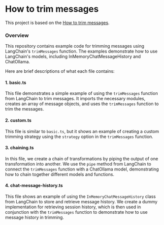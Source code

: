 # How to trim messages

This project is based on the [How to trim messages](https://js.langchain.com/docs/how_to/trim_messages/).

### Overview

This repository contains example code for trimming messages using
LangChain's `trimMessages` function. The examples demonstrate how to use
LangChain's models, including InMemoryChatMessageHistory and ChatOllama.

Here are brief descriptions of what each file contains:

#### 1. basic.ts

This file demonstrates a simple example of using the `trimMessages`
function from LangChain to trim messages. It imports the necessary
modules, creates an array of message objects, and uses the `trimMessages`
function to trim the messages.

#### 2. custom.ts

This file is similar to `basic.ts`, but it shows an example of creating a
custom trimming strategy using the `strategy` option in the `trimMessages`
function.

#### 3. chaining.ts

In this file, we create a chain of transformations by piping the output of
one transformation into another. We use the `pipe` method from LangChain
to connect the `trimMessages` function with a ChatOllama model,
demonstrating how to chain together different models and functions.

#### 4. chat-message-history.ts

This file shows an example of using the `InMemoryChatMessageHistory` class
from LangChain to store and retrieve message history. We create a dummy
implementation for retrieving session history, which is then used in
conjunction with the `trimMessages` function to demonstrate how to use
message history in trimming.
